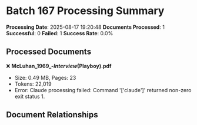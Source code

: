 # Batch 167 Processing Summary

**Processing Date**: 2025-08-17 19:20:48
**Documents Processed**: 1
**Successful**: 0
**Failed**: 1
**Success Rate**: 0.0%

## Processed Documents

❌ **McLuhan_1969_-_Interview_(Playboy).pdf**
   - Size: 0.49 MB, Pages: 23
   - Tokens: 22,019
   - Error: Claude processing failed: Command '['claude']' returned non-zero exit status 1.

## Document Relationships
